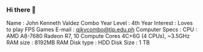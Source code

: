 ### Hi there 👋

Name : John Kenneth Valdez Combo
Year Level : 4th Year
Interest : Loves to play FPS Games
E-mail : qjkvcombo@tip.edu.ph
Computer Specs :
    CPU : AMD A8-7680 Radeon R7, 10 Compute Cores 4C+6G   (4 CPUs), ~3.5GHz
    RAM size : 8192MB RAM
    Disk type : HDD
    Disk Size : 1 TB
<!--

-->
